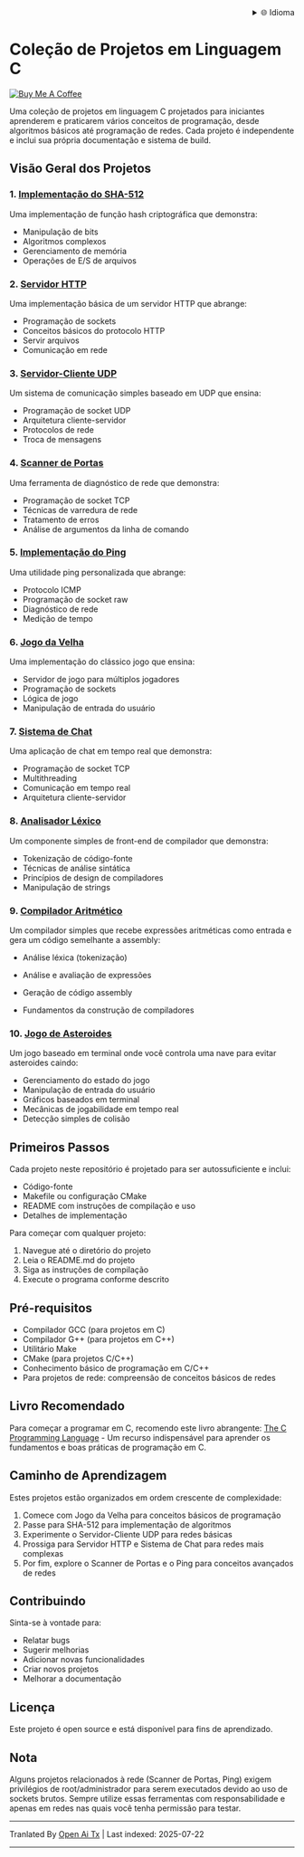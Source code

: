 <div align="right">
  <details>
    <summary >🌐 Idioma</summary>
    <div>
      <div align="center">
        <a href="https://openaitx.github.io/view.html?user=dexter-xD&project=project-box&lang=en">English</a>
        | <a href="https://openaitx.github.io/view.html?user=dexter-xD&project=project-box&lang=zh-CN">简体中文</a>
        | <a href="https://openaitx.github.io/view.html?user=dexter-xD&project=project-box&lang=zh-TW">繁體中文</a>
        | <a href="https://openaitx.github.io/view.html?user=dexter-xD&project=project-box&lang=ja">日本語</a>
        | <a href="https://openaitx.github.io/view.html?user=dexter-xD&project=project-box&lang=ko">한국어</a>
        | <a href="https://openaitx.github.io/view.html?user=dexter-xD&project=project-box&lang=hi">हिन्दी</a>
        | <a href="https://openaitx.github.io/view.html?user=dexter-xD&project=project-box&lang=th">ไทย</a>
        | <a href="https://openaitx.github.io/view.html?user=dexter-xD&project=project-box&lang=fr">Français</a>
        | <a href="https://openaitx.github.io/view.html?user=dexter-xD&project=project-box&lang=de">Deutsch</a>
        | <a href="https://openaitx.github.io/view.html?user=dexter-xD&project=project-box&lang=es">Español</a>
        | <a href="https://openaitx.github.io/view.html?user=dexter-xD&project=project-box&lang=it">Italiano</a>
        | <a href="https://openaitx.github.io/view.html?user=dexter-xD&project=project-box&lang=ru">Русский</a>
        | <a href="https://openaitx.github.io/view.html?user=dexter-xD&project=project-box&lang=pt">Português</a>
        | <a href="https://openaitx.github.io/view.html?user=dexter-xD&project=project-box&lang=nl">Nederlands</a>
        | <a href="https://openaitx.github.io/view.html?user=dexter-xD&project=project-box&lang=pl">Polski</a>
        | <a href="https://openaitx.github.io/view.html?user=dexter-xD&project=project-box&lang=ar">العربية</a>
        | <a href="https://openaitx.github.io/view.html?user=dexter-xD&project=project-box&lang=fa">فارسی</a>
        | <a href="https://openaitx.github.io/view.html?user=dexter-xD&project=project-box&lang=tr">Türkçe</a>
        | <a href="https://openaitx.github.io/view.html?user=dexter-xD&project=project-box&lang=vi">Tiếng Việt</a>
        | <a href="https://openaitx.github.io/view.html?user=dexter-xD&project=project-box&lang=id">Bahasa Indonesia</a>
      </div>
    </div>
  </details>
</div>

# Coleção de Projetos em Linguagem C

[![Buy Me A Coffee](https://www.buymeacoffee.com/assets/img/custom_images/orange_img.png)](https://buymeacoffee.com/trish07)

Uma coleção de projetos em linguagem C projetados para iniciantes aprenderem e praticarem vários conceitos de programação, desde algoritmos básicos até programação de redes. Cada projeto é independente e inclui sua própria documentação e sistema de build.

## Visão Geral dos Projetos

### 1. [Implementação do SHA-512](SHA-512/)
Uma implementação de função hash criptográfica que demonstra:
- Manipulação de bits
- Algoritmos complexos
- Gerenciamento de memória
- Operações de E/S de arquivos

### 2. [Servidor HTTP](http-server/)
Uma implementação básica de um servidor HTTP que abrange:
- Programação de sockets
- Conceitos básicos do protocolo HTTP
- Servir arquivos
- Comunicação em rede

### 3. [Servidor-Cliente UDP](udp-server-client/)
Um sistema de comunicação simples baseado em UDP que ensina:
- Programação de socket UDP
- Arquitetura cliente-servidor
- Protocolos de rede
- Troca de mensagens

### 4. [Scanner de Portas](port-scanner/)
Uma ferramenta de diagnóstico de rede que demonstra:
- Programação de socket TCP
- Técnicas de varredura de rede
- Tratamento de erros
- Análise de argumentos da linha de comando

### 5. [Implementação do Ping](ping/)
Uma utilidade ping personalizada que abrange:
- Protocolo ICMP
- Programação de socket raw
- Diagnóstico de rede
- Medição de tempo

### 6. [Jogo da Velha](tic-tac-toe/)
Uma implementação do clássico jogo que ensina:
- Servidor de jogo para múltiplos jogadores
- Programação de sockets
- Lógica de jogo
- Manipulação de entrada do usuário

### 7. [Sistema de Chat](chat-system/)
Uma aplicação de chat em tempo real que demonstra:
- Programação de socket TCP
- Multithreading
- Comunicação em tempo real
- Arquitetura cliente-servidor

### 8. [Analisador Léxico](lexical-analyser/)
Um componente simples de front-end de compilador que demonstra:
- Tokenização de código-fonte
- Técnicas de análise sintática
- Princípios de design de compiladores
- Manipulação de strings

### 9. [Compilador Aritmético](arithmetic-compiler/)
Um compilador simples que recebe expressões aritméticas como entrada e gera um código semelhante a assembly:
- Análise léxica (tokenização)
- Análise e avaliação de expressões
- Geração de código assembly

- Fundamentos da construção de compiladores

### 10. [Jogo de Asteroides](asteroid-game/)
Um jogo baseado em terminal onde você controla uma nave para evitar asteroides caindo:

- Gerenciamento do estado do jogo
- Manipulação de entrada do usuário
- Gráficos baseados em terminal
- Mecânicas de jogabilidade em tempo real
- Detecção simples de colisão

## Primeiros Passos

Cada projeto neste repositório é projetado para ser autossuficiente e inclui:
- Código-fonte
- Makefile ou configuração CMake
- README com instruções de compilação e uso
- Detalhes de implementação

Para começar com qualquer projeto:
1. Navegue até o diretório do projeto
2. Leia o README.md do projeto
3. Siga as instruções de compilação
4. Execute o programa conforme descrito

## Pré-requisitos

- Compilador GCC (para projetos em C)
- Compilador G++ (para projetos em C++)
- Utilitário Make
- CMake (para projetos C/C++)
- Conhecimento básico de programação em C/C++
- Para projetos de rede: compreensão de conceitos básicos de redes

## Livro Recomendado

Para começar a programar em C, recomendo este livro abrangente:
[The C Programming Language](https://amzn.to/3F2Y1Zl) - Um recurso indispensável para aprender os fundamentos e boas práticas de programação em C.

## Caminho de Aprendizagem

Estes projetos estão organizados em ordem crescente de complexidade:

1. Comece com Jogo da Velha para conceitos básicos de programação
2. Passe para SHA-512 para implementação de algoritmos
3. Experimente o Servidor-Cliente UDP para redes básicas
4. Prossiga para Servidor HTTP e Sistema de Chat para redes mais complexas
5. Por fim, explore o Scanner de Portas e o Ping para conceitos avançados de redes

## Contribuindo

Sinta-se à vontade para:
- Relatar bugs
- Sugerir melhorias
- Adicionar novas funcionalidades
- Criar novos projetos
- Melhorar a documentação

## Licença

Este projeto é open source e está disponível para fins de aprendizado.

## Nota

Alguns projetos relacionados à rede (Scanner de Portas, Ping) exigem privilégios de root/administrador para serem executados devido ao uso de sockets brutos. Sempre utilize essas ferramentas com responsabilidade e apenas em redes nas quais você tenha permissão para testar.


---

Tranlated By [Open Ai Tx](https://github.com/OpenAiTx/OpenAiTx) | Last indexed: 2025-07-22

---